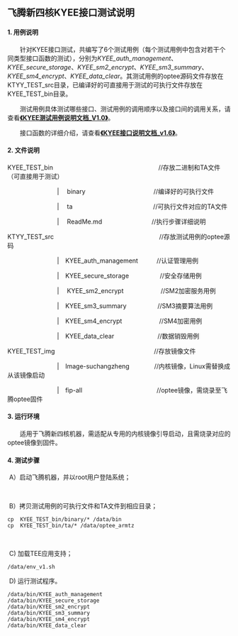 ## 飞腾新四核KYEE接口测试说明

#### 1. 用例说明

　　针对KYEE接口测试，共编写了6个测试用例（每个测试用例中包含对若干个同类型接口函数的测试），分别为*KYEE_auth_management*、*KYEE_secure_storage*、*KYEE_sm2_encrypt*、*KYEE_sm3_summary*、*KYEE_sm4_encrypt*、*KYEE_data_clear*。其测试用例的optee源码文件存放在KTYY_TEST_src目录，已编译好的可直接用于测试的可执行文件存放在KYEE_TEST_bin目录。

　　测试用例具体测试哪些接口、测试用例的调用顺序以及接口间的调用关系，请查看<u>**《KYEE测试用例说明文档_V1.0》**</u>。

　　接口函数的详细介绍，请查看<u>**《KYEE接口说明文档_v1.6》**</u>。



#### 2.  文件说明

KYEE_TEST_bin　　　　　　　　　　　　　　　　　//存放二进制和TA文件（可直接用于测试）

　　　　　　　　| 　binary　　　　　　　　　　　//编译好的可执行文件

　　　　　　　　| 　ta　　　　　　　　　　　　　//可执行文件对应的TA文件

　　　　　　　　| 　ReadMe.md　　　　　　　　//执行步骤详细说明



KTYY_TEST_src　　　　　　　　　　　　　　　　　//存放测试用例的optee源码  

　　　　　　　　|　KYEE_auth_management　　　//认证管理用例

　　　　　　　　|　KYEE_secure_storage　　　　　//安全存储用例

　　　　　　　　| 　KYEE_sm2_encrypt　　　　　　//SM2加密服务用例

　　　　　　　　|　KYEE_sm3_summary　　　　　//SM3摘要算法用例

　　　　　　　　|　KYEE_sm4_encrypt　　　　　　//SM4加密用例

　　　　　　　　|　KYEE_data_clear　　　　　　　//数据销毁用例



KYEE_TEST_img　　　　　　　　　　　　　　　　//存放镜像文件	

　　　　　　　　|　Image-suchangzheng　　　　//内核镜像，Linux需替换成从该镜像启动

　　　　　　　　|　fip-all　　　　　　　　　　　　//optee镜像，需烧录至飞腾optee固件



#### 3. 运行环境

　　适用于飞腾新四核机器，需适配从专用的内核镜像引导启动，且需烧录对应的optee镜像到固件。



#### 4. 测试步骤

​	A）启动飞腾机器，并以root用户登陆系统；

​	

​	B）拷贝测试用例的可执行文件和TA文件到相应目录；

```shell
cp  KYEE_TEST_bin/binary/* /data/bin
cp 	KYEE_TEST_bin/ta/* /data/optee_armtz
```

​	

​	C)  加载TEE应用支持；					

```SHELL
/data/env_v1.sh	
```



​	D)  运行测试程序。

```shel
/data/bin/KYEE_auth_management
/data/bin/KYEE_secure_storage
/data/bin/KYEE_sm2_encrypt
/data/bin/KYEE_sm3_summary
/data/bin/KYEE_sm4_encrypt
/data/bin/KYEE_data_clear
```



